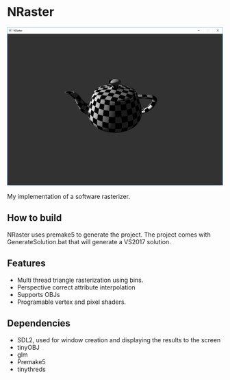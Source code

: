 # NRaster

![Teapot](Data/Pics/RasterProgress.png?raw=true "Utah Teapot")

My implementation of a software rasterizer. 

## How to build

NRaster uses premake5 to generate the project. The project comes with GenerateSolution.bat that will generate a VS2017 solution.

## Features

* Multi thread triangle rasterization using bins.
* Perspective correct attribute interpolation
* Supports OBJs
* Programable vertex and pixel shaders.

## Dependencies

* SDL2, used for window creation and displaying the results to the screen
* tinyOBJ
* glm
* Premake5
* tinythreds
